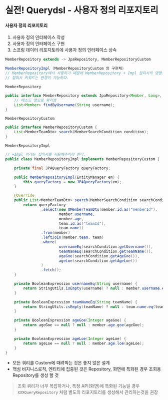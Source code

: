 # 실전! Querydsl - 사용자 정의 리포지토리

#### 사용자 정의 리포지토리
1. 사용자 정의 인터페이스 작성
2. 사용자 정의 인터페이스 구현
3. 스프링 데이터 리포지토리에 사용자 정의 인터페이스 상속

```java
MemberRepository extends -> JpaRepository, MemberRepositoryCustom

MemberRepositoryImpl (MemberRepositoryCustom 의 구현체)
// MemberRepository에서 사용하기 때문에 MemberRepository + Impl 접미사의 명명규칙이 적용됨.
// 접미사 키워드는 변경이 가능하다.
```

`MemberRepository`
```java
public interface MemberRepository extends JpaRepository<Member, Long>, MemberRepositoryCustom {
    // 메소드 명으로 쿼리생
    List<Member> findByUsername(String username);
}
```

`MemberRepositoryCustom`
```java
public interface MemberRepositoryCustom {
    List<MemberTeamDto> search(MemberSearchCondition condition);
}
```

`MemberRepositoryImpl`
```java
// +Impl 이라는 접미사를 사용해주어야 한다.
public class MemberRepositoryImpl implements MemberRepositoryCustom {

    private final JPAQueryFactory queryFactory;

    public MemberRepositoryImpl(EntityManager em) {
        this.queryFactory = new JPAQueryFactory(em);
    }

    @Override
    public List<MemberTeamDto> search(MemberSearchCondition searchCondition) {
        return queryFactory
                .select(new QMemberTeamDto(member.id.as("memberId"),
                        member.username,
                        member.age,
                        team.id.as("teamId"),
                        team.name))
                .from(member)
                .leftJoin(member.team, team)
                .where(
                        usernameEq(searchCondition.getUsername()),
                        teamNameEq(searchCondition.getTeamName()),
                        ageGoe(searchCondition.getAgeGoe()),
                        ageLoe(searchCondition.getAgeLoe())
                )
                .fetch();
    }

    private BooleanExpression usernameEq(String username) {
        return StringUtils.isEmpty(username) ? null : member.username.eq(username);
    }

    private BooleanExpression teamNameEq(String teamName) {
        return StringUtils.isEmpty(teamName) ? null : team.name.eq(teamName);
    }

    private BooleanExpression ageGoe(Integer ageGoe) {
        return ageGoe == null ? null : member.age.goe(ageGoe);
    }

    private BooleanExpression ageLoe(Integer ageLoe) {
        return ageLoe == null ? null : member.age.loe(ageLoe);
    }
}
```

- 모든 쿼리를 Custom에 때려박는 것은 좋지 않은 설계
- 핵심 비지니스로직, 엔티티에 집중된 것은 Repository, 화면에 특화된 경우 조회용 Repository를 생성 할 것

> 조회 쿼리가 너무 복잡하거나, 특정 API(화면)에 특화된 기능일 경우 `XXXQueryRepository` 처럼 별도의 리포지토리를 생성해서 관리하는것을 권장
